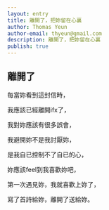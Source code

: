```yaml
---
layout: entry
title: 離開了，把妳留在心裏
author: Thomas Yeun
author-email: thyeun@gmail.com
description: 離開了，把妳留在心裏 
publish: true
---
```



## 離開了

每當妳看到這封信時，

我應該已經離開ifx了，

我對妳應該有很多誤會，

我避開妳不是我討厭妳，

是我自已控制不了自已的心，

妳應該feel到我喜歡妳吧，

第一次遇見妳，我就喜歡上妳了，

寫了首詩給妳，離開了送給妳。